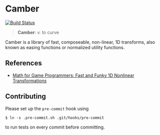 # Camber

[![Build Status](https://travis-ci.org/glfmn/camber.svg?branch=master)](https://travis-ci.org/glfmn/camber)

> **Camber**: _v._ to curve

Camber is a library of fast, composeable, non-linear, 1D transforms, also known as easing functions or normalized utility functions.

## References

- [Math for Game Programmers: Fast and Funky 1D Nonlinear Transformations][gdc_transformations]

## Contributing

Please set up the `pre-commit` hook using

```
$ ln -s .pre-commit.sh .git/hooks/pre-commit
```

to run tests on every commit before committing.


[gdc_transformations]: https://www.youtube.com/watch?v=mr5xkf6zSzk
